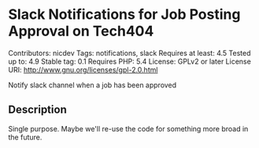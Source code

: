 # Slack Notifications for Job Posting Approval on Tech404
Contributors: nicdev
Tags: notifications, slack
Requires at least: 4.5
Tested up to: 4.9
Stable tag: 0.1
Requires PHP: 5.4
License: GPLv2 or later
License URI: http://www.gnu.org/licenses/gpl-2.0.html

Notify slack channel when a job has been approved

## Description

Single purpose. Maybe we'll re-use the code for something more broad in the future.
